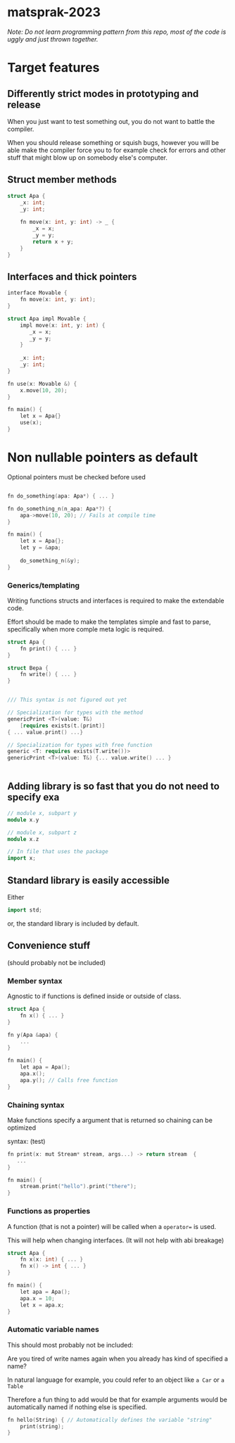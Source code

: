# matsprak-2023


*Note: Do not learn programming pattern from this repo, most of the code is uggly and just thrown together.*

# Target features

## Differently strict modes in prototyping and release

When you just want to test something out, you do not want to battle the compiler.

When you should release something or squish bugs, however you will be able make the
compiler force you to for example check for errors and other stuff that might blow
up on somebody else's computer.


## Struct member methods
```cpp
struct Apa {
    _x: int;
    _y: int;
    
    fn move(x: int, y: int) -> _ {
        _x = x;
        _y = y;
        return x + y;
    }
}
```


## Interfaces and thick pointers

```cpp
interface Movable {
    fn move(x: int, y: int);
}

struct Apa impl Movable {
    impl move(x: int, y: int) {
       _x = x;
       _y = y;
    }
    
    _x: int;
    _y: int;
}

fn use(x: Movable &) {
    x.move(10, 20);
}

fn main() {
    let x = Apa{}
    use(x);
}
```


# Non nullable pointers as default

Optional pointers must be checked before used

```cpp

fn do_something(apa: Apa*) { ... }

fn do_something_n(n_apa: Apa*?) {
    apa->move(10, 20); // Fails at compile time
}

fn main() {
    let x = Apa{};
    let y = &apa;
    
    do_something_n(&y);
}
```


### Generics/templating

Writing functions structs and interfaces is required to make the extendable code.

Effort should be made to make the templates simple and fast to parse,
specifically when more comple meta logic is required.

```cpp
struct Apa {
    fn print() { ... }
}

struct Bepa {
    fn write() { ... }
}


/// This syntax is not figured out yet

// Specialization for types with the method
genericPrint <T>(value: T&)
    [requires exists(t.(print)]
{ ... value.print() ...}

// Specialization for types with free function
generic <T: requires exists(T.write())>
genericPrint <T>(value: T&) {... value.write() ... }



```

## Adding library is so fast that you do not need to specify exa

```cpp
// module x, subpart y
module x.y

// module x, subpart z
module x.z

// In file that uses the package
import x;


```

## Standard library is easily accessible

Either
```cpp
import std;
```

or, the standard library is included by default.



## Convenience stuff
(should probably not be included)

### Member syntax
Agnostic to if functions is defined inside or outside of class.

```cpp
struct Apa {
    fn x() { ... }
}

fn y(Apa &apa) {
    ...
}

fn main() {
    let apa = Apa();
    apa.x();
    apa.y(); // Calls free function
}
```

### Chaining syntax
Make functions specify a argument that is returned so chaining can be optimized

syntax: (test)
```cpp
fn print(x: mut Stream* stream, args...) -> return stream  {
   ...
}

fn main() {
    stream.print("hello").print("there");
}
```


### Functions as properties

A function (that is not a pointer) will be called when a `operator=` is used.

This will help when changing interfaces. (It will not help with abi breakage)

```cpp
struct Apa {
    fn x(x: int) { ... }
    fn x() -> int { ... }
}

fn main() {
    let apa = Apa();
    apa.x = 10;
    let x = apa.x;
}
```

### Automatic variable names

This should most probably not be included:

Are you tired of write names again when you already has kind of specified a name?

In natural language for example, you could refer to an object like `a Car` 
or `a Table`

Therefore a fun thing to add would be that for example arguments would be automatically
named if nothing else is specified.

```cpp
fn hello(String) { // Automatically defines the variable "string"
    print(string);
}
```

